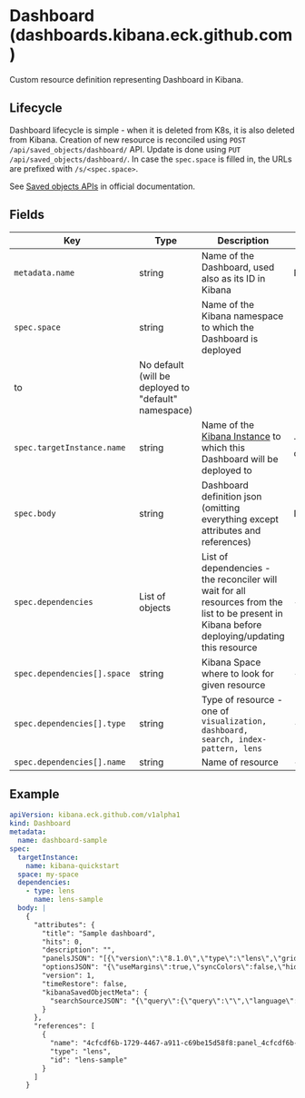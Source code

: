 # Dashboard (dashboards.kibana.eck.github.com)

Custom resource definition representing Dashboard in Kibana.

## Lifecycle

Dashboard lifecycle is simple - when it is deleted from K8s, it is also deleted from Kibana. Creation of
new resource is reconciled using `POST /api/saved_objects/dashboard/` API. Update is done using
`PUT /api/saved_objects/dashboard/`. In case the `spec.space` is filled in, the URLs are prefixed
with `/s/<spec.space>`.

See [Saved objects APIs](https://www.elastic.co/guide/en/kibana/master/saved-objects-api.html) in official documentation.

## Fields

| Key                         | Type            | Description                                                                                                                                     | Default                                              |
|-----------------------------|-----------------|-------------------------------------------------------------------------------------------------------------------------------------------------|------------------------------------------------------|
| `metadata.name`             | string          | Name of the Dashboard, used also as its ID in Kibana                                                                                            | No default                                           |
| `spec.space`                | string          | Name of the Kibana namespace to which the Dashboard is deployed 
to                                                                              | No default (will be deployed to "default" namespace) |
| `spec.targetInstance.name   `| string         | Name of the [Kibana Instance](cr_kibana_instance.md) to which this Dashboard will be deployed to | The operator configuration |
| `spec.body`                 | string          | Dashboard definition json (omitting everything except attributes and references)                                                                | No default                                           |
| `spec.dependencies`         | List of objects | List of dependencies - the reconciler will wait for all resources from the list to be present in Kibana before deploying/updating this resource | -                                                    |                                                 |
| `spec.dependencies[].space` | string          | Kibana Space where to look for given resource                                                                                                   | -                                                    |
| `spec.dependencies[].type`  | string          | Type of resource - one of `visualization, dashboard, search, index-pattern, lens`                                                               | -                                                    |
| `spec.dependencies[].name`  | string          | Name of resource                                                                                                                                | -                                                    |

## Example

```yaml
apiVersion: kibana.eck.github.com/v1alpha1
kind: Dashboard
metadata:
  name: dashboard-sample
spec:
  targetInstance:
    name: kibana-quickstart
  space: my-space
  dependencies:
    - type: lens
      name: lens-sample
  body: |
    {
      "attributes": {
        "title": "Sample dashboard",
        "hits": 0,
        "description": "",
        "panelsJSON": "[{\"version\":\"8.1.0\",\"type\":\"lens\",\"gridData\":{\"x\":0,\"y\":0,\"w\":24,\"h\":15,\"i\":\"4cfcdf6b-1729-4467-a911-c69be15d58f8\"},\"panelIndex\":\"4cfcdf6b-1729-4467-a911-c69be15d58f8\",\"embeddableConfig\":{\"enhancements\":{}},\"panelRefName\":\"panel_4cfcdf6b-1729-4467-a911-c69be15d58f8\"}]",
        "optionsJSON": "{\"useMargins\":true,\"syncColors\":false,\"hidePanelTitles\":false}",
        "version": 1,
        "timeRestore": false,
        "kibanaSavedObjectMeta": {
          "searchSourceJSON": "{\"query\":{\"query\":\"\",\"language\":\"kuery\"},\"filter\":[]}"
        }
      },
      "references": [
        {
          "name": "4cfcdf6b-1729-4467-a911-c69be15d58f8:panel_4cfcdf6b-1729-4467-a911-c69be15d58f8",
          "type": "lens",
          "id": "lens-sample"
        }
      ]
    }

```
